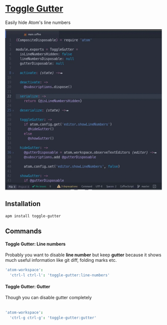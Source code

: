 # [Toggle Gutter](https://atom.io/packages/toggle-gutter)

Easily hide Atom's line numbers

![toggle-gutter](https://raw.githubusercontent.com/MaximSokolov/toggle-gutter/master/img/toggle-gutter.gif)

## Installation

```
apm install toggle-gutter
```

## Commands

#### Toggle Gutter: Line numbers

Probably you want to disable __line number__ but keep __gutter__ because it shows much useful information like git diff, folding marks etc.

```cson
'atom-workspace':
  'ctrl-l ctrl-l': 'toggle-gutter:line-numbers'
```

#### Toggle Gutter: Gutter

Though you can disable gutter completely

```cson

'atom-workspace':
  'ctrl-g ctrl-g': 'toggle-gutter:gutter'
```
